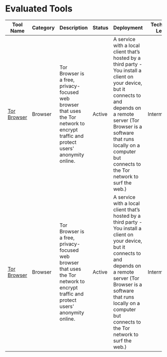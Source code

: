# Evaluated Tools

| Tool Name | Category | Description | Status | Deployment | Technical Level | Documentation | Overall Rating | Last Tested |
|----------|-----------|-------------|---------|------------|-----------------|---------------|----------------|-------------|
| [Tor Browser](#) | Browser | Tor Browser is a free, privacy-focused web browser that uses the Tor network to encrypt traffic and protect users' anonymity online. | Active | A service with a local client that’s hosted by a third party - You install a client on your device, but it connects to and depends on a remote server (Tor Browser is a software that runs locally on a computer but connects to the Tor network to surf the web.) | Intermediate | [Details](categories/browser/tor-browser.md) | ⭐⭐⭐⭐⯪ (4.51) | 2025-04-02 |
| [Tor Browser](#) | Browser | Tor Browser is a free, privacy-focused web browser that uses the Tor network to encrypt traffic and protect users' anonymity online. | Active | A service with a local client that’s hosted by a third party - You install a client on your device, but it connects to and depends on a remote server (Tor Browser is a software that runs locally on a computer but connects to the Tor network to surf the web.) | Intermediate | [Details](categories/browser/tor-browser.md) | ⭐⭐⭐⭐⯪ (4.51) | 2025-04-02 |

